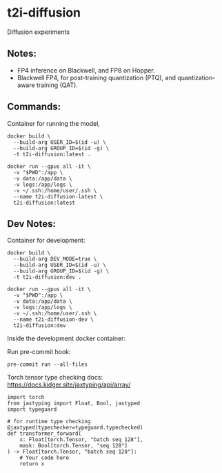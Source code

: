 # t2i-diffusion
Diffusion experiments

## Notes:
* FP4 inference on Blackwell, and FP8 on Hopper.
* Blackwell FP4, for post-training quantization (PTQ), and quantization-aware training (QAT).

## Commands:
Container for running the model,
```
docker build \
  --build-arg USER_ID=$(id -u) \
  --build-arg GROUP_ID=$(id -g) \
  -t t2i-diffusion:latest .

docker run --gpus all -it \
  -v "$PWD":/app \
  -v data:/app/data \
  -v logs:/app/logs \
  -v ~/.ssh:/home/user/.ssh \
  --name t2i-diffusion-latest \
  t2i-diffusion:latest
```

## Dev Notes:
Container for development:
```
docker build \
  --build-arg DEV_MODE=true \
  --build-arg USER_ID=$(id -u) \
  --build-arg GROUP_ID=$(id -g) \
  -t t2i-diffusion:dev .

docker run --gpus all -it \
  -v "$PWD":/app \
  -v data:/app/data \
  -v logs:/app/logs \
  -v ~/.ssh:/home/user/.ssh \
  --name t2i-diffusion-dev \
  t2i-diffusion:dev
```

Inside the development docker container:

Run pre-commit hook:
```
pre-commit run --all-files
```

Torch tensor type checking docs: https://docs.kidger.site/jaxtyping/api/array/

```
import torch
from jaxtyping import Float, Bool, jaxtyped
import typeguard

# for runtime type checking
@jaxtyped(typechecker=typeguard.typechecked)
def transformer_forward(
    x: Float[torch.Tensor, "batch seq 128"],
    mask: Bool[torch.Tensor, "seq 128"]
) -> Float[torch.Tensor, "batch seq 128"]:
    # Your code here
    return x
```